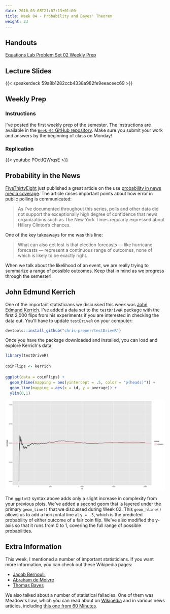 ```yaml
---
date: 2016-03-08T21:07:13+01:00
title: Week 04 - Probability and Bayes' Theorem
weight: 23
---
```


## Handouts

<a class="btn btn-primary btn-outline btn-xs{{end}}" href="https://github.com/slu-soc5050/Week-04/blob/master/Equations/week-04-equations.pdf" target="_blank"> Equations </a>
<a class="btn btn-primary btn-outline btn-xs{{end}}" href="https://github.com/slu-soc5050/Week-04/blob/master/Lab/week-04-lab.pdf" target="_blank"> Lab </a>
<a class="btn btn-primary btn-outline btn-xs{{end}}" href="https://github.com/slu-soc5050/Week-04/blob/master/PS-03/ps-03.pdf" target="_blank"> Problem Set 02 </a>
<a class="btn btn-primary btn-outline btn-xs{{end}}" href="https://github.com/slu-soc5050/Week-04/blob/master/WeeklyPrep/week-04-prep.pdf" target="_blank"> Weekly Prep </a>

## Lecture Slides
{{< speakerdeck 59a8b1282ccb4338a982fe9eeaceec69 >}}

## Weekly Prep
### Instructions
I've posted the first weekly prep of the semester. The instructions are available in the [`Week-04` GitHub repository](https://github.com/slu-soc5050/Week-04/blob/master/WeeklyPrep/week-04-prep.pdf). Make sure you submit your work and answers by the beginning of class on Monday!

### Replication
{{< youtube POctIQWrqsE >}}

## Probability in the News
[FiveThirtyEight](https://fivethirtyeight.com/) just published a great article on the use [probability in news media coverage](https://fivethirtyeight.com/features/the-media-has-a-probability-problem/). The article raises important points about how error in public polling is communicated:

> As I’ve documented throughout this series, polls and other data did not support the exceptionally high degree of confidence that news organizations such as The New York Times regularly expressed about Hillary Clinton’s chances.

One of the key takeaways for me was this line:

> What can also get lost is that election forecasts — like hurricane forecasts — represent a continuous range of outcomes, none of which is likely to be exactly right.

When we talk about the likelihood of an event, we are really trying to summarize a range of possible outcomes. Keep that in mind as we progress through the semester!

## John Edmund Kerrich
One of the important statisticians we discussed this week was [John Edmund Kerrich](https://en.wikipedia.org/wiki/John_Edmund_Kerrich). I've added a data set to the `testDriveR` package with the first 2,000 flips from his experiments if you are interested in checking the data out. You'll have to update `testDriveR` on your computer:

```r
devtools::install_github("chris-prener/testDriveR")
```

Once you have the package downloaded and installed, you can load and explore Kerrich's data:

```r
library(testDriveR)

coinFlips <- kerrich

ggplot(data = coinFlips) +
  geom_hline(mapping = aes(yintercept = .5, color = "p(heads)")) +
  geom_line(mapping = aes(x = id, y = average)) +
  ylim(0,1)
```
![kerrichPlot](https://raw.githubusercontent.com/slu-soc5050/Core-Documents/sources/Week-04/kerrichPlot.png)

The `ggplot2` syntax above adds only a slight increase in complexity from your previous plots. We've added a second geom that is layered under the primary `geom_line()` that we discussed during Week 02. This `geom_hline()` allows us to add a horizontal line at `y = .5`, which is the predicted probability of either outcome of a fair coin flip. We've also modified the y-axis so that it runs from 0 to 1, covering the full range of possible probabilities.

## Extra Information
This week, I mentioned a number of important statisticians. If you want more information, you can check out these Wikipedia pages:

* [Jacob Bernoulli](https://en.wikipedia.org/wiki/Jacob_Bernoulli)
* [Abraham de Moivre](https://en.wikipedia.org/wiki/Abraham_de_Moivre)
* [Thomas Bayes](https://en.wikipedia.org/wiki/Thomas_Bayes)

We also talked about a number of statistical fallacies. One of them was Meadow's Law, which you can read about on [Wikipedia](https://en.wikipedia.org/wiki/Meadow%27s_law) and in various news articles, including [this one from 60 Minutes](https://www.cbsnews.com/news/expert-testimony-bad-evidence/).